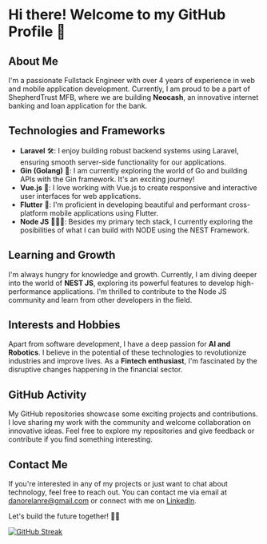 # Hi there! Welcome to my GitHub Profile 👋

## About Me

I'm a passionate Fullstack Engineer with over 4 years of experience in web and mobile application development. Currently, I am proud to be a part of ShepherdTrust MFB, where we are building **Neocash**, an innovative internet banking and loan application for the bank.

## Technologies and Frameworks

- **Laravel** 🛠️: I enjoy building robust backend systems using Laravel, ensuring smooth server-side functionality for our applications.
- **Gin (Golang)** 🎯: I am currently exploring the world of Go and building APIs with the Gin framework. It's an exciting journey!
- **Vue.js** 🌟: I love working with Vue.js to create responsive and interactive user interfaces for web applications.
- **Flutter** 🚀: I'm proficient in developing beautiful and performant cross-platform mobile applications using Flutter.
- **Node JS** 💆🏾‍♂️: Besides my primary tech stack, I currently exploring the posibilities of what I can build with NODE using the NEST Framework.

## Learning and Growth

I'm always hungry for knowledge and growth. Currently, I am diving deeper into the world of **NEST JS**, exploring its powerful features to develop high-performance applications. I'm thrilled to contribute to the Node JS community and learn from other developers in the field.

## Interests and Hobbies

Apart from software development, I have a deep passion for **AI and Robotics**. I believe in the potential of these technologies to revolutionize industries and improve lives. As a **Fintech enthusiast**, I'm fascinated by the disruptive changes happening in the financial sector.

## GitHub Activity

My GitHub repositories showcase some exciting projects and contributions. I love sharing my work with the community and welcome collaboration on innovative ideas. Feel free to explore my repositories and give feedback or contribute if you find something interesting.

## Contact Me

If you're interested in any of my projects or just want to chat about technology, feel free to reach out. You can contact me via email at [danorelanre@gmail.com](mailto:danorelanre@gmail.com) or connect with me on [LinkedIn](https://www.linkedin.com/in/oreoluwa-daniel/).

Let's build the future together! 🚀✨


[![GitHub Streak](https://streak-stats.demolab.com/?user=Daniel-Ola)](https://git.io/streak-stats)
